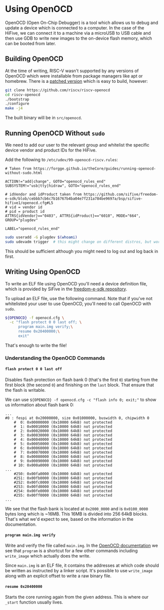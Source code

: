 # Using OpenOCD

OpenOCD (Open On-Chip Debugger) is a tool which allows us to debug and update a device which is connected to a computer. In the case of the HiFive, we can connect it to a machine via a microUSB to USB cable
and then use GDB to write new images to the on-device flash memory, which can be booted from later.

## Building OpenOCD

At the time of writing, RISC-V wasn't supported by any versions of OpenOCD which were installable from package managers like apt or homebrew. There is a [patched version](https://github.com/riscv/riscv-openocd) which is easy to build, however:

```bash
git clone https://github.com/riscv/riscv-openocd
cd riscv-openocd
./bootstrap
./configure
make -j4
```

The built binary will be in `src/openocd`.

## Running OpenOCD Without `sudo`

We need to add our user to the relevant group and whitelist the specific device vendor and product IDs for the HiFive.

Add the following to `/etc/udev/99-openocd-riscv.rules`:

```text
# Taken from https://forgge.github.io/theCore/guides/running-openocd-without-sudo.html

ACTION!="add|change", GOTO="openocd_rules_end"
SUBSYSTEM!="usb|tty|hidraw", GOTO="openocd_rules_end"

# idVendor and idProduct taken from https://github.com/sifive/freedom-e-sdk/blob/cebbb7cb6c7b16767b4ba04e7f231a784be9697a/bsp/sifive-hifive1/openocd.cfg#L5
# vid = vendor id
# pid = product id
ATTRS{idVendor}=="0403", ATTRS{idProduct}=="6010", MODE="664", GROUP="plugdev"

LABEL="openocd_rules_end"
```

```bash
sudo useradd -G plugdev $(whoami)
sudo udevadm trigger  # this might change on different distros, but works on Debian derivatives
```

This should be sufficient although you might need to log out and log back in first.

## Writing Using OpenOCD

To write an ELF file using OpenOCD you'll need a device definition file, which is provided by SiFive in the [freedom-e-sdk repository](https://github.com/sifive/freedom-e-sdk/blob/cebbb7cb6c7b16767b4ba04e7f231a784be9697a/bsp/sifive-hifive1/openocd.cfg).

To upload an ELF file, use the following command. Note that if you've not whitelisted your user to use OpenOCD, you'll need to call OpenOCD with `sudo`.

```bash
${OPENOCD} -f openocd.cfg \
  -c "flash protect 0 0 last off; \
      program main.img verify;\
      resume 0x20400000;\
      exit"
```

That's enough to write the file!

### Understanding the OpenOCD Commands

#### `flash protect 0 0 last off`

Disables flash protection on flash bank 0 (that's the first `0`) starting from the first block (the second `0`) and finishing on the `last` block. That ensure that the flash is writable.

We can use `${OPENOCD} -f openocd.cfg -c "flash info 0; exit;"` to show us information about flash bank 0:

```text
...
#0 : fespi at 0x20000000, size 0x01000000, buswidth 0, chipwidth 0
    #  0: 0x00000000 (0x10000 64kB) not protected
    #  1: 0x00010000 (0x10000 64kB) not protected
    #  2: 0x00020000 (0x10000 64kB) not protected
    #  3: 0x00030000 (0x10000 64kB) not protected
    #  4: 0x00040000 (0x10000 64kB) not protected
    #  5: 0x00050000 (0x10000 64kB) not protected
    #  6: 0x00060000 (0x10000 64kB) not protected
    #  7: 0x00070000 (0x10000 64kB) not protected
    #  8: 0x00080000 (0x10000 64kB) not protected
    #  9: 0x00090000 (0x10000 64kB) not protected
    # 10: 0x000a0000 (0x10000 64kB) not protected
...
    #250: 0x00fa0000 (0x10000 64kB) not protected
    #251: 0x00fb0000 (0x10000 64kB) not protected
    #252: 0x00fc0000 (0x10000 64kB) not protected
    #253: 0x00fd0000 (0x10000 64kB) not protected
    #254: 0x00fe0000 (0x10000 64kB) not protected
    #255: 0x00ff0000 (0x10000 64kB) not protected
...
```

We see that the flash bank is located at `0x2000_0000` and is `0x0100_0000` bytes long which is ~16MB. This 16MB is divided into 256 64kB blocks. That's what we'd expect to see, based on the information in the documentation.

#### `program main.img verify`

Write and verify the file called `main.img`. In the [OpenOCD documentation](http://www.openocd.org/doc/html/Flash-Programming.html#Flash-Programming) we see that `program` is a shortcut for a few other commands including `write_image` which actually does the write.

Since `main.img` is an ELF file, it contains the addresses at which code should be written as instructed by a linker script. It's possible to use `write_image` along with an explicit offset to write a raw binary file.

#### `resume 0x20400000`

Starts the core running again from the given address. This is where our `_start` function usually lives.